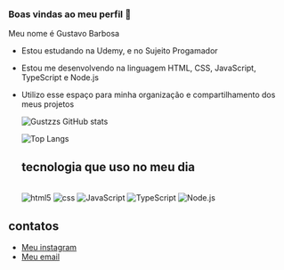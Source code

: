 ### Boas vindas ao meu perfil 💙

Meu nome é Gustavo Barbosa

- Estou estudando na Udemy, e no Sujeito Progamador
- Estou me desenvolvendo na linguagem HTML, CSS, JavaScript, TypeScript e Node.js
- Utilizo esse espaço para minha organização e compartilhamento dos meus projetos

  ![Gustzzs GitHub stats](https://github-readme-stats.vercel.app/api?username=Gustzzs007&show_icons=true&theme=radical)

    ![Top Langs](https://github-readme-stats.vercel.app/api/top-langs/?username=Gustzzs007&size_weight=0.5&count_weight=0.5)

  ## tecnologia que uso no meu dia

  <div style="display: inline_block"><br/>
     <img aling="center" alt="html5" src="https://img.shields.io/badge/HTML5-E34F26?style=for-the-badge&logo=html5&logoColor=white"/>
      <img aling="center" alt="css" src="https://img.shields.io/badge/CSS3-1572B6?style=for-the-badge&logo=css3&logoColor=white"/>
      <img aling="center" alt="JavaScript" src="https://img.shields.io/badge/JavaScript-F7DF1E?style=for-the-badge&logo=javascript&logoColor=black"/>
      <img aling="center" alt="TypeScript" src="https://img.shields.io/badge/TypeScript-007ACC?style=for-the-badge&logo=typescript&logoColor=white"/>
      <img aling="center" alt="Node.js" src="https://img.shields.io/badge/Node.js-43853D?style=for-the-badge&logo=node.js&logoColor=white"/>

## contatos
- [Meu instagram](https://www.instagram.com/gustzzss/)
- [Meu email](gustzzs.007@gmail.com)
  
